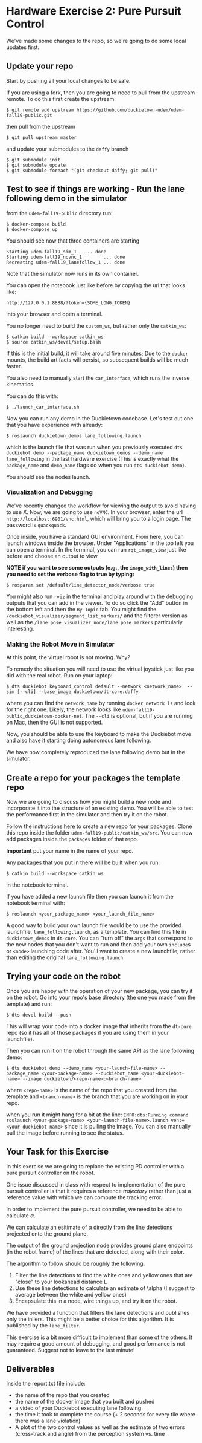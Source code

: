 # Hardware Exercise 2: Pure Pursuit Control

We've made some changes to the repo, so we're going to do some local updates first. 


## Update your repo

Start by pushing all your local changes to be safe. 

If you are using a fork, then you are going to need to pull from the upstream remote. To do this first create the upstream:

    $ git remote add upstream https://github.com/duckietown-udem/udem-fall19-public.git

then pull from the upstream

    $ git pull upstream master 

and update your submodules to the `daffy` branch

    $ git submodule init
    $ git submodule update
    $ git submodule foreach "(git checkout daffy; git pull)"


## Test to see if things are working - Run the lane following demo in the simulator

from the `udem-fall19-public` directory run:

    $ docker-compose build
    $ docker-compose up
    
You should see now that three containers are starting

```
Starting udem-fall19_sim_1   ... done
Starting udem-fall19_novnc_1        ... done
Recreating udem-fall19_lanefollow_1 ... done
```

Note that the simulator now runs in its own container. 

You can open the notebook just like before by copying the url that looks like:

    http://127.0.0.1:8888/?token={SOME_LONG_TOKEN}

into your browser and open a terminal. 

You no longer need to build the `custom_ws`, but rather only the `catkin_ws`:

    $ catkin build --workspace catkin_ws
    $ source catkin_ws/devel/setup.bash
    
If this is the initial build, it will take around five minutes; Due to the `docker` mounts, the build artifacts will persist, so subsequent builds will be much faster.

You also need to manually start the `car_interface`, which runs the inverse kinematics.

You can do this with:

    $ ./launch_car_interface.sh

Now you can run any demo in the Duckietown codebase. Let's test out one that you have experience with already:

    $ roslaunch duckietown_demos lane_following.launch

which is the launch file that was run when you previously executed `dts duckiebot demo --package_name duckietown_demos --demo_name lane_following` in the last hardware exercise (This is exactly what the  `package_name` and `demo_name` flags do when you run `dts duckiebot demo`).

You should see the nodes launch. 

### Visualization and Debugging

We've recently changed the workflow for viewing the output to avoid having to use X. Now, we are going to use `noVNC`. In your browser, enter the url `http://localhost:6901/vnc.html`, which will bring you to a login page. The password is `quackquack`. 

Once inside, you have a standard GUI environment. From here, you can launch windows inside the browser. Under "Applications" in the top left you can open a terminal. In the terminal, you can run `rqt_image_view` just like before and choose an output to view. 

**NOTE if you want to see some outputs (e.g., the `image_with_lines`) then you need to set the verbose flag to true by typing:** 

    $ rosparam set /default/line_detector_node/verbose true


You might also run `rviz` in the terminal and play around with the debugging outputs that you can add in the viewer. To do so click the "Add" button in the bottom left and then the `By Topic` tab. You might find the `/duckiebot_visualizer/segment_list_markers/` and the filterer version as well as the `/lane_pose_visualizer_node/lane_pose_markers` particularly interesting.

### Making the Robot Move in Simulator

At this point, the virtual robot is not moving. Why?

To remedy the situation you will need to use the virtual joystick just like you did with the real robot. Run on your laptop:

    $ dts duckiebot keyboard_control default --network <network_name>  --sim [--cli] --base_image duckietown/dt-core:daffy
    
where you can find the `network_name` by running `docker network ls` and look for the right one. Likely, the network looks like `udem-fall19-public_duckietown-docker-net`. The `--cli` is optional, but if you are running on Mac, then the GUI is not supported. 

Now, you should be able to use the keyboard to make the Duckiebot move and also have it starting doing autonomous lane following. 

We have now completely reproduced the lane following demo but in the simulator. 


## Create a repo for your packages the template repo

Now we are going to discuss how you might build a new node and incorporate it into the structure of an existing demo. You will be able to test the performance first in the simulator and then try it on the robot. 

Follow the instructions [here](https://github.com/duckietown/template-ros-core) to create a new repo for your packages. Clone this repo inside the folder `udem-fall19-public/catkin_ws/src`. You can now add packages inside the `packages` folder of that repo. 

**Important** put your name in the name of your repo.

Any packages that you put in there will be built when you run:

    $ catkin build --workspace catkin_ws

in the notebook terminal. 

If you have added a new launch file then you can launch it from the notebook terminal with:

    $ roslaunch <your_package_name> <your_launch_file_name>


A good way to build your own launch file would be to use the provided launchfile, `lane_following.launch`, as a template. You can find this file in `duckietown_demos` in `dt-core`. You can "turn off" the `args` that correspond to the new nodes that you don't want to run and then add your own `include`s or `<node>` launching code after. You'll want to create a new launchfile, rather than editing the original `lane_following.launch`. 

## Trying your code on the robot

Once you are happy with the operation of your new package, you can try it on the robot. Go into your repo's base directory (the one you made from the template) and run:

    $ dts devel build --push

This will wrap your code into a docker image that inherits from the `dt-core` repo (so it has all of those packages if you are using them in your launchfile).

Then you can run it on the robot through the same API as the lane following demo:

    $ dts duckiebot demo --demo_name <your-launch-file-name> --package_name <your-package-name> --duckiebot_name <your-duckiebot-name> --image duckietown/<repo-name>:<branch-name>
    
where `<repo-name>` is the name of the repo that you created from the template and `<branch-name>` is the branch that you are working on in your repo. 

when you run it might hang for a bit at the line: ```INFO:dts:Running command roslaunch <your-package-name> <your-launch-file-name>.launch veh:=<your-duckiebot-name>``` since it is pulling the image. You can also manually pull the image before running to see the status. 



## Your Task for this Exercise


In this exercise we are going to replace the existing PD controller with a pure pursuit controller on the robot. 

One issue discussed in class with respect to implementation of the pure pursuit controller is that it requires a reference _trajectory_ rather than just a reference value with which we can compute the tracking error. 

In order to implement the pure pursuit controller, we need to be able to calculate $\alpha$. 

We can calculate an esitimate of $\alpha$ directly from the line detections projected onto the ground plane. 

The output of the ground projection node provides ground plane endpoints (in the robot frame) of the lines that are detected, along with their color. 

The algorithm to follow should be roughly the following:

 1. Filter the line detections to find the white ones and yellow ones that are "close" to your lookahead distance L
 2. Use these line detections to calculate an estimate of \alpha (I suggest to average between the white and yellow ones)
 3. Encapsulate this in a node, wire things up,  and try it on the robot. 

We have provided a function that filters the lane detections and publishes only the inliers. This might be a better choice for this algorithm. It is published by the `lane_filter`. 

This exercise is a bit more difficult to implement than some of the others. It may  require a good amount of debugging, and good performance is not guaranteed. Suggest not to leave to the last minute!

## Deliverables

Inside the report.txt file include:

 - the name of the repo that you created
 - the name of the docker image that you built and pushed
 - a video of your Duckiebot executing lane following 
 - the time it took to complete the course (+ 2 seconds for every tile where there was a lane violation)
 - A plot of the two control values as well as the estimate of two errors (cross-track and angle) from the perception system vs. time
 
 

